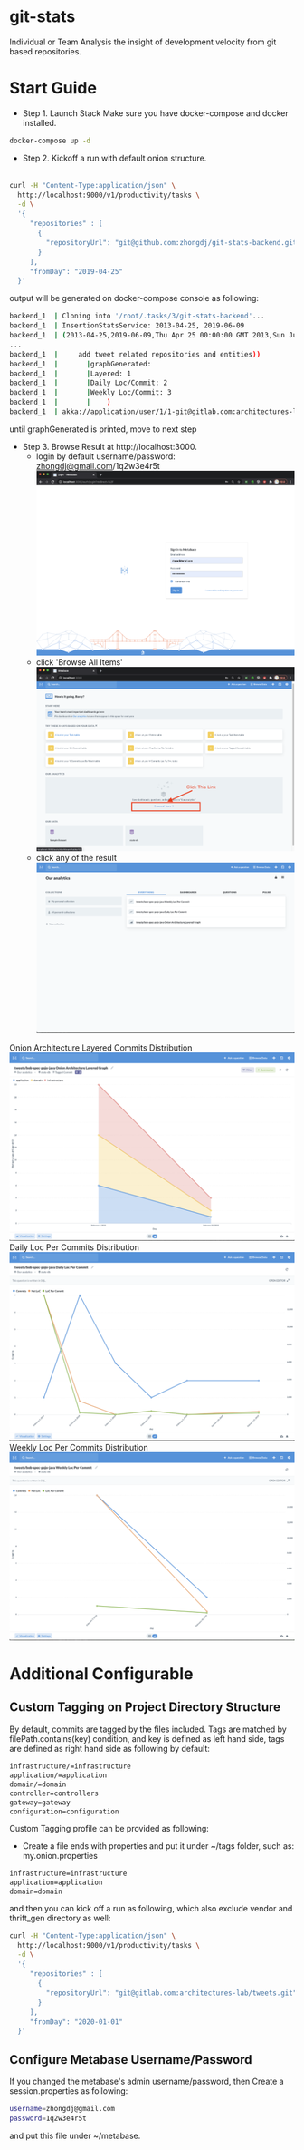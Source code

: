 # git-stats
Individual or Team Analysis the insight of development velocity from git based repositories.

# Start Guide

* Step 1. Launch Stack
Make sure you have docker-compose and docker installed.

```bash
docker-compose up -d
```

* Step 2. Kickoff a run with default onion structure.

```bash

curl -H "Content-Type:application/json" \
  http://localhost:9000/v1/productivity/tasks \
  -d \
  '{ 
     "repositories" : [
       { 
         "repositoryUrl": "git@github.com:zhongdj/git-stats-backend.git" , "branch" : "master", "excludes" : []
       }
     ], 
     "fromDay": "2019-04-25" 
  }'
```

output will be generated on docker-compose console as following: 
```bash
backend_1  | Cloning into '/root/.tasks/3/git-stats-backend'...
backend_1  | InsertionStatsService: 2013-04-25, 2019-06-09
backend_1  | (2013-04-25,2019-06-09,Thu Apr 25 00:00:00 GMT 2013,Sun Jun 09 00:00:00 GMT 2019,2236)
...
backend_1  |     add tweet related repositories and entities))
backend_1  |       |graphGenerated:
backend_1  |       |Layered: 1
backend_1  |       |Daily Loc/Commit: 2
backend_1  |       |Weekly Loc/Commit: 3
backend_1  |       |    )
backend_1  | akka://application/user/1/1-git@gitlab.com:architectures-lab@tweets.git-bob-spec-pojo-java
```
until graphGenerated is printed, move to next step

* Step 3. Browse Result at http://localhost:3000.
   * login by default username/password: zhongdj@gmail.com/1q2w3e4r5t
![metrics-view](https://github.com/zhongdj/git-stats/blob/master/images/2.login_metabase.png)
   * click 'Browse All Items'
![metrics-view](https://github.com/zhongdj/git-stats/blob/master/images/3.analytics_page_link.png)
   * click any of the result 
![metrics-view](https://github.com/zhongdj/git-stats/blob/master/images/7.analytics_result_page.png)

 Onion Architecture Layered Commits Distribution
![metrics-view](https://github.com/zhongdj/git-stats/blob/master/images/8.result_onion_layers.png)
 Daily Loc Per Commits Distribution
![metrics-view](https://github.com/zhongdj/git-stats/blob/master/images/9.result_daily_loc_per_commit.png)
 Weekly Loc Per Commits Distribution
![metrics-view](https://github.com/zhongdj/git-stats/blob/master/images/10.result_weekly_loc_per_commit.png)


# Additional Configurable 
## Custom Tagging on Project Directory Structure
By default, commits are tagged by the files included. Tags are matched by filePath.contains(key) condition, 
and key is defined as left hand side, tags are defined as right hand side as following by default:
```
infrastructure/=infrastructure
application/=application
domain/=domain
controller=controllers
gateway=gateway
configuration=configuration
```

Custom Tagging profile can be provided as following:
* Create a file ends with properties and put it under ~/tags folder, such as: my.onion.properties
```asciidoc
infrastructure=infrastructure
application=application
domain=domain
```

and then you can kick off a run as following, which also exclude vendor and thrift_gen directory as well:
```bash
curl -H "Content-Type:application/json" \
  http://localhost:9000/v1/productivity/tasks \
  -d \
  '{
     "repositories" : [
       {
         "repositoryUrl": "git@gitlab.com:architectures-lab/tweets.git" , "branch" : "bob-spec-pojo-java", "profile" : "my.onion", "excludes" : ["vendor", "thrift_gen" ]
       }
     ],
     "fromDay": "2020-01-01"
  }'
```

## Configure Metabase Username/Password
If you changed the metabase's admin username/password, then
Create a session.properties as following:
```bash
username=zhongdj@gmail.com
password=1q2w3e4r5t
```
and put this file under ~/metabase.
